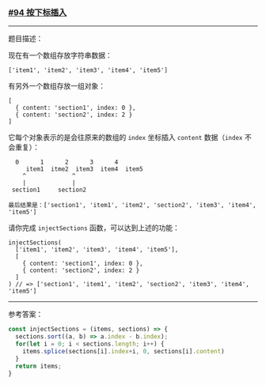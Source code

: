 ### [#94 按下标插入](http://scriptoj.mangojuice.top/problems/94)

----
题目描述：

现在有一个数组存放字符串数据：

```
['item1', 'item2', 'item3', 'item4', 'item5']
```
有另外一个数组存放一组对象：
```
[
  { content: 'section1', index: 0 },
  { content: 'section2', index: 2 }
]
```
它每个对象表示的是会往原来的数组的 `index` 坐标插入 `content` 数据（`index` 不会重复）：

```
  0      1      2      3      4
     item1  itme2  item3  item4  item5
    ^             ^ 
    |             |
 section1     section2  
 
最后结果是：['section1', 'item1', 'item2', 'section2', 'item3', 'item4', 'item5']
```
请你完成 `injectSections` 函数，可以达到上述的功能：

```
injectSections(
  ['item1', 'item2', 'item3', 'item4', 'item5'],
  [
    { content: 'section1', index: 0 },
    { content: 'section2', index: 2 }
  ]
) // => ['section1', 'item1', 'item2', 'section2', 'item3', 'item4', 'item5']
```

----
参考答案：

````js
const injectSections = (items, sections) => {
  sections.sort((a, b) => a.index - b.index);
  for(let i = 0; i < sections.length; i++) {
    items.splice(sections[i].index+i, 0, sections[i].content)
  }
  return items;
}
````
